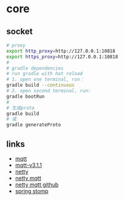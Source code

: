 <!--
 * @Author: jackning 270580156@qq.com
 * @Date: 2024-01-29 16:24:49
 * @LastEditors: jackning 270580156@qq.com
 * @LastEditTime: 2024-06-15 16:26:53
 * @Description: bytedesk.com https://github.com/Bytedesk/bytedesk
 *   Please be aware of the BSL license restrictions before installing Bytedesk IM – 
 *  selling, reselling, or hosting Bytedesk IM as a service is a breach of the terms and automatically terminates your rights under the license. 
 *  仅支持企业内部员工自用，严禁私自用于销售、二次销售或者部署SaaS方式销售 
 *  Business Source License 1.1: https://github.com/Bytedesk/bytedesk/blob/main/LICENSE 
 *  contact: 270580156@qq.com 
 *  联系：270580156@qq.com
 * Copyright (c) 2024 by bytedesk.com, All Rights Reserved. 
-->
# core

## socket

```bash
# proxy
export http_proxy=http://127.0.0.1:10818
export https_proxy=http://127.0.0.1:10818
# 
# gradle dependencies
# run gradle with hot reload
# 1. open one terminal, run：
gradle build --continuous
# 2. open second terminal, run:
gradle bootRun
# 
# 生成proto
gradle build 
# 或
gradle generateProto
```

## links

- [mqtt](https://mqtt.org/mqtt-specification/)
- [mqtt-v3.1.1](https://docs.oasis-open.org/mqtt/mqtt/v3.1.1/os/mqtt-v3.1.1-os.html)
- [netty](https://netty.io/wiki/user-guide-for-4.x.html)
- [netty mqtt](https://netty.io/4.1/api/io/netty/handler/codec/mqtt/package-summary.html)
- [netty mqtt github](https://github.com/netty/netty/tree/4.1/codec-mqtt/src/main/java/io/netty/handler/codec/mqtt)
- [spring stomp](https://docs.spring.io/spring-framework/reference/web/websocket/stomp/overview.html)

